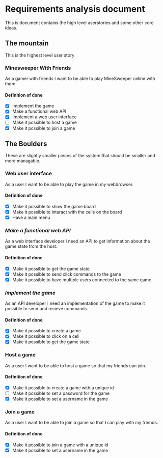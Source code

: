 # Requirements analysis document

This is document contains the high level userstories and some other core ideas.

## The mountain

This is the highest level user story

### Minesweeper With Friends

As a gamer with friends I want to be able to play MineSweeper online with them.

#### Definition of done

- [x] Implement the game
- [x] Make a functional web API
- [x] Implement a web user interface
- [ ] Make it possible to host a game
- [x] Make it possible to join a game

## The Boulders

These are slightly smaller pieces of the system that should be smaller and more managable.

### Web user interface

As a user I want to be able to play the game in my webbrowser.

#### Definition of done

- [x] Make it possible to show the game board
- [x] Make it possible to interact with the cells on the board
- [x] Have a main menu

### *Make a functional web API*

As a web interface developer I need an API to get information about the game state from the host.

#### Definition of done

- [x] Make it possible to get the game state
- [x] Make it possible to send click commands to the game
- [x] Make it possible to have multiple users connected to the same game

### *Implement the game*

As an API developer I need an implementation of the game to make it possible to send and recieve commands.

#### Definition of done

- [x] Make it possible to create a game
- [x] Make it possible to click on a cell
- [x] Make it possible to get the game state

### Host a game

As a user I want to be able to host a game so that my friends can join.

#### Definition of done

- [x] Make it possible to create a game with a unique id
- [ ] Make it possible to set a password for the game
- [x] Make it possible to set a username in the game

### Join a game

As a user I want to be able to join a game so that I can play with my friends.

#### Definition of done

- [x] Make it possible to join a game with a unique id
- [x] Make it possible to set a username in the game
